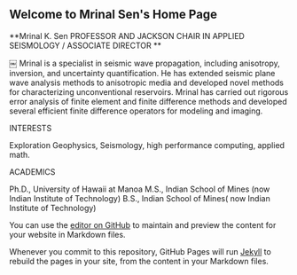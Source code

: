 ## Welcome to Mrinal Sen's Home Page

**Mrinal K. Sen
PROFESSOR AND JACKSON CHAIR IN APPLIED SEISMOLOGY / ASSOCIATE DIRECTOR **

￼
Mrinal is a specialist in seismic wave propagation, including anisotropy, inversion, and uncertainty quantification. He has extended seismic plane wave analysis methods to anisotropic media and developed novel methods for characterizing unconventional reservoirs. Mrinal has carried out rigorous error analysis of finite element and finite difference methods and developed several efficient finite difference operators for modeling and imaging.

INTERESTS

Exploration Geophysics, Seismology, high performance computing, applied math.

ACADEMICS

Ph.D., University of Hawaii at Manoa
M.S., Indian School of Mines (now Indian Institute of Technology)
B.S., Indian School of Mines( now Indian Institute of Technology)


You can use the [editor on GitHub](https://github.com/msentx/mrinalsen.github.io/edit/master/index.md) to maintain and preview the content for your website in Markdown files.

Whenever you commit to this repository, GitHub Pages will run [Jekyll](https://jekyllrb.com/) to rebuild the pages in your site, from the content in your Markdown files.

